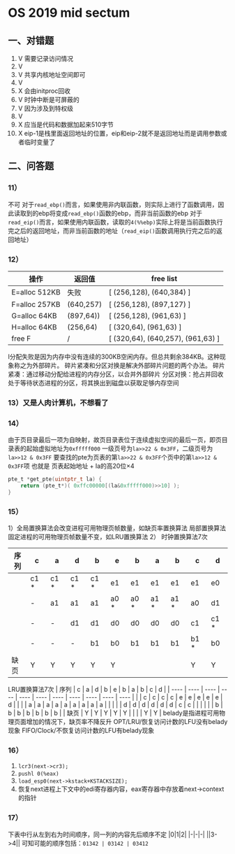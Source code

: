 # OS 2019 mid sectum
## 一、对错题
1. V  需要记录访问情况
2. V
3. V  共享内核地址空间即可
4. V
5. X  会由initproc回收
6. V  时钟中断是可屏蔽的
7. V  因为涉及到特权级
8. V
9. X  应当是代码和数据加起来510字节
10. X  eip-1是栈里面返回地址的位置，eip和eip-2就不是返回地址而是调用参数或者临时变量了
## 二、问答题
### 11）
不可
对于`read_ebp()`而言，如果使用非内联函数，则实际上进行了函数调用，因此读取到的ebp将变成`read_ebp()`函数的ebp，而非当前函数的ebp
对于`read_eip()`而言，如果使用内联函数，读取的`4(%%ebp)`实际上将是当前函数执行完之后的返回地址，而非当前函数的地址（`read_eip()`函数调用执行完之后的返回地址）

### 12）
|操作|返回值|free list|
|-|-|-|
|E=alloc 512KB|失败|[ (256,128), (640,384) ]|
|F=alloc 257KB|(640,257)|[ (256,128), (897,127) ]|
|G=alloc 64KB|(897,64))|[ (256,128), (961,63) ]|
|H=alloc 64KB|(256,64)|[ (320,64), (961,63) ]|
|free F|/|[ (320,64), (640,257), (961,63) ]|
I分配失败是因为内存中没有连续的300KB空闲内存。但总共剩余384KB。这种现象称之为外部碎片。
碎片紧凑和分区对换是解决外部碎片问题的两个办法。
碎片紧凑：通过移动分配给进程的内存分区，以合并外部碎片
分区对换：抢占并回收处于等待状态进程的分区，将其换出到磁盘以获取足够内存空间
### 13）又是人肉计算机，不想看了
### 14）
由于页目录最后一项为自映射，故页目录表位于连续虚拟空间的最后一页，即页目录表的起始虚拟地址为`0xfffff000`
一级页号为`la>>22 & 0x3FF`，二级页号为`la>>12 & 0x3FF`
要查找的pte为页表的第`la>>22 & 0x3FF`个页中的第`la>>12 & 0x3FF`项
也就是 页表起始地址 + la的高20位×4

```c
pte_t *get_pte(uintptr_t la) {
	return (pte_t*)( 0xffc00000[(la&0xfffff000)>>10] );
}
```
### 15）
1）全局置换算法会改变进程可用物理页帧数量，如缺页率置换算法
局部置换算法固定进程的可用物理页帧数量不变，如LRU置换算法
2）
时钟置换算法7次

| 序列 | c    | a    | d    | b    | e    | b    | a    | b    | c    | d    |
| ---- | ---- | ---- | ---- | ---- | ---- | ---- | ---- | ---- | ---- | ---- |
|      | c1 *  | c1 *  | c1 *  | c1 *  | e1  | e1  | e1  | e1  | e1  | e0 |
|      | -    | a1   | a1   | a1   | a0 * | a0 * | a1 * | a1 * | a0 | d1 |
|      | -    | -    | d1   | d1   | d0   | d0   | d0   | d0   | c1 | c1 * |
|      | -    | -    | -    | b1   | b0   | b1   | b1   | b1   | b1 * | b0 |
| 缺页 | Y    | Y    | Y    | Y    | Y    |      |      |      | Y    | Y    |

LRU置换算法7次
| 序列 | c    | a    | d    | b    | e    | b    | a    | b    | c    | d    |
| ---- | ---- | ---- | ---- | ---- | ---- | ---- | ---- | ---- | ---- | ---- |
|      | c    | c    | c    | c    | e    | e    | e    | e    | e    | d    |
|      |      | a    | a    | a    | a    | a    | a    | a    | a    | a    |
|      |      |      | d    | d    | d    | d    | d    | d    | c    | c    |
|      |      |      |      | b    | b    | b    | b    | b    | b    | b    |
| 缺页 | Y    | Y    | Y    | Y    | Y    |      |      |      | Y    | Y    |
belady是指进程可用物理页面增加的情况下，缺页率不降反升
OPT/LRU/恢复访问计数的LFU没有belady现象
FIFO/Clock/不恢复访问计数的LFU有belady现象
### 16）
1. `lcr3(next->cr3);`
2. `pushl 0(%eax)`
3. `load_esp0(next->kstack+KSTACKSIZE);`
4. 恢复next进程上下文中的edi寄存器内容，eax寄存器中存放着next->context的指针
### 17）
下表中行从左到右为时间顺序，同一列的内容先后顺序不定
|0|1|2|
|-|-|-|
||3->4||
可知可能的顺序包括：`01342 | 03142 | 03412`

